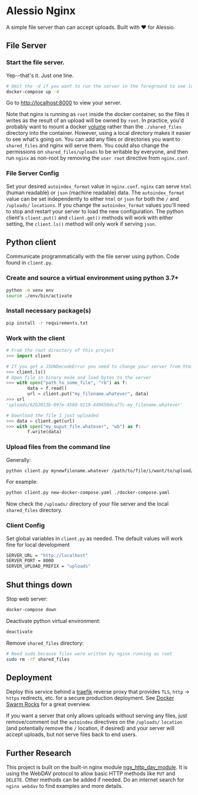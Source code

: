 # Alessio Nginx

A simple file server than can accept uploads. Built with ❤️ for Alessio.

## File Server

### Start the file server.

Yep--that's it. Just one line.

```sh
# Omit the -d if you want to run the server in the foreground to see logs
docker-compose up -d
```

Go to <http://localhost:8000> to view your server.

Note that nginx is running as `root` inside the docker container, so the files it writes as the result of an upload will be owned by `root`. In practice, you'd probably want to mount a docker [volume](https://docs.docker.com/storage/volumes/) rather than the `./shared_files` directory into the container. However, using a local directory makes it easier to see what's going on. You can add any files or directories you want to `shared_files` and nginx will serve them. You could also change the permissions on `shared_files/uploads` to be writable by everyone, and then run `nginx` as non-root by removing the `user root` directive from `nginx.conf`.

### File Server Config

Set your desired `autoindex_format` value in `nginx.conf`. `nginx` can serve `html` (human readable) or `json` (machine readable) data. The `autoindex_format` value can be set independently to either `html` or `json` for both the `/` and `/uploads/` `locations`. If you change the `autoindex_format` values you'll need to stop and restart your server to load the new configuration. The python client's `client.put()` and `client.get()` methods will work with either setting, the `client.ls()` method will only work if serving `json`.

## Python client

Communicate programmatically with the file server using python. Code found in `client.py`.

### Create and source a virtual environment using python 3.7+

```sh
python -m venv env
source ./env/bin/activate
```

### Install necessary package(s)

```sh
pip install -r requirements.txt
```

### Work with the client

```python
# From the root directory of this project
>>> import client

# If you get a JSONDecodeError you need to change your server from html to json
>>> client.ls()
# Open file in binary mode and load bytes to the server
>>> with open("path_to_some_file", "rb") as f:
        data = f.read()
        url = client.put("my_filename.whatever", data)
>>> url
'uploads/62b2013b-097e-4560-9119-449650dca77c-my_filename.whatever'

# Download the file I just uploaded
>>> data = client.get(url)
>>> with open("my_ouput_file.whatever", "wb") as f:
        f.write(data)

```

### Upload files from the command line

Generally:

```sh
python client.py mynewfilename.whatever /path/to/file/i/want/to/upload/file.whatever
```

For example:

```sh
python client.py new-docker-compose.yaml ./docker-compose.yaml
```

Now check the `/uploads/` directory of your file server and the local `shared_files` directory.

### Client Config

Set global variables in `client.py` as needed. The default values will work fine for local development

```sh
SERVER_URL = "http://localhost"
SERVER_PORT = 8000
SERVER_UPLOAD_PREFIX = "uploads"
```

## Shut things down

Stop web server:

```sh
docker-compose down
```

Deactivate python virtual environment:

```sh
deactivate
```

Remove `shared_files` directory:

```sh
# Need sudo because files were written by nginx running as root
sudo rm -rf shared_files
```

## Deployment

Deploy this service behind a [traefik](https://traefik.io/) reverse proxy that provides `TLS`, `http` -> `https` redirects, etc. for a secure production deployment. See [Docker Swarm Rocks](https://dockerswarm.rocks/) for a great overview.

If you want a server that only allows uploads without serving any files, just remove/comment out the `autoindex` directives on the `/uploads/` `location` (and potentially remove the `/` location, if desired) and your server will accept uploads, but not serve files back to end users.

## Further Research

This project is built on the built-in nginx module [ngx_http_dav_module](https://nginx.org/en/docs/http/ngx_http_dav_module.html). It is using the WebDAV protocol to allow basic HTTP methods like `PUT` and `DELETE`. Other methods can be added if needed. Do an internet search for `nginx webdav` to find examples and more details.
